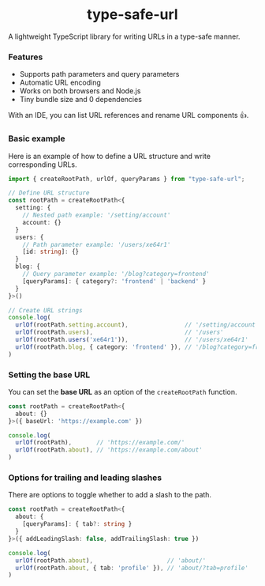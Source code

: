 <h1 align="center">type-safe-url</h1>

A lightweight TypeScript library for writing URLs in a type-safe manner.  

### Features
- Supports path parameters and query parameters
- Automatic URL encoding
- Works on both browsers and Node.js
- Tiny bundle size and 0 dependencies

With an IDE, you can list URL references and rename URL components 👍.  

### Basic example

Here is an example of how to define a URL structure and write corresponding URLs.  

```ts
import { createRootPath, urlOf, queryParams } from "type-safe-url";

// Define URL structure
const rootPath = createRootPath<{
  setting: {
    // Nested path example: '/setting/account'
    account: {}
  }
  users: {
    // Path parameter example: '/users/xe64r1'
    [id: string]: {}
  }
  blog: {
    // Query parameter example: '/blog?category=frontend'
    [queryParams]: { category?: 'frontend' | 'backend' }
  }
}>()

// Create URL strings
console.log(
  urlOf(rootPath.setting.account),                // '/setting/account'
  urlOf(rootPath.users),                          // '/users'
  urlOf(rootPath.users('xe64r1')),                // '/users/xe64r1'
  urlOf(rootPath.blog, { category: 'frontend' }), // '/blog?category=frontend'
)
```

### Setting the base URL

You can set the **base URL** as an option of the `createRootPath` function.  

```ts
const rootPath = createRootPath<{
  about: {}
}>({ baseUrl: 'https://example.com' })

console.log(
  urlOf(rootPath),       // 'https://example.com/'
  urlOf(rootPath.about), // 'https://example.com/about'
)
```

### Options for trailing and leading slashes

There are options to toggle whether to add a slash to the path.  

```ts
const rootPath = createRootPath<{
  about: {
    [queryParams]: { tab?: string }
  }
}>({ addLeadingSlash: false, addTrailingSlash: true })

console.log(
  urlOf(rootPath.about),                     // 'about/'
  urlOf(rootPath.about, { tab: 'profile' }), // 'about/?tab=profile'
)
```

